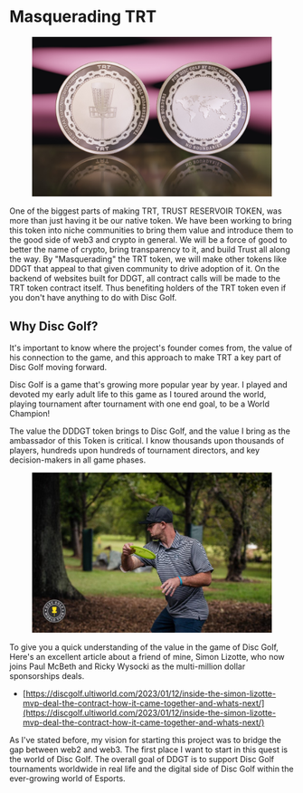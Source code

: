 # Masquerading TRT

<figure><img src="../../../.gitbook/assets/7.jpg" alt=""><figcaption></figcaption></figure>



One of the biggest parts of making TRT, TRUST RESERVOIR TOKEN, was more than just having it be our native token. We have been working to bring this token into niche communities to bring them value and introduce them to the good side of web3 and crypto in general. We will be a force of good to better the name of crypto, bring transparency to it, and build Trust all along the way. By "Masquerading" the TRT token, we will make other tokens like DDGT that appeal to that given community to drive adoption of it.  On the backend of websites built for DDGT, all contract calls will be made to the TRT token contract itself. Thus benefiting holders of the TRT token even if you don't have anything to do with Disc Golf. &#x20;



## Why Disc Golf?

It's important to know where the project's founder comes from, the value of his connection to the game, and this approach to make TRT a key part of Disc Golf moving forward.&#x20;

Disc Golf is a game that's growing more popular year by year. I played and devoted my early adult life to this game as I toured around the world, playing tournament after tournament with one end goal, to be a World Champion!

The value the DDDGT token brings to Disc Golf, and the value I bring as the ambassador of this Token is critical. I know thousands upon thousands of players, hundreds upon hundreds of tournament directors, and key decision-makers in all game phases.

<figure><img src="../../../.gitbook/assets/14468583_10208614424052226_5717506641693944582_o.jpg" alt=""><figcaption></figcaption></figure>

To give you a quick understanding of the value in the game of Disc Golf, Here's an excellent article about a friend of mine, Simon Lizotte, who now joins Paul McBeth and Ricky Wysocki as the multi-million dollar sponsorships deals.&#x20;

* [https://discgolf.ultiworld.com/2023/01/12/inside-the-simon-lizotte-mvp-deal-the-contract-how-it-came-together-and-whats-next/](https://discgolf.ultiworld.com/2023/01/12/inside-the-simon-lizotte-mvp-deal-the-contract-how-it-came-together-and-whats-next/)

As I've stated before, my vision for starting this project was to bridge the gap between web2 and web3. The first place I want to start in this quest is the world of Disc Golf. The overall goal of DDGT  is to support Disc Golf tournaments worldwide in real life and the digital side of Disc Golf within the ever-growing world of Esports.&#x20;

